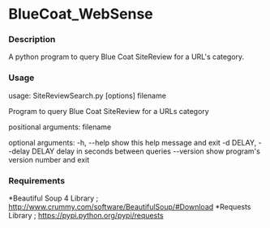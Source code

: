 # BlueCoat_WebSense

### Description
A python program to query Blue Coat SiteReview for a URL's category.


### Usage
usage: SiteReviewSearch.py [options] filename

Program to query Blue Coat SiteReview for a URLs category

positional arguments:
  filename

optional arguments:
  -h, --help            show this help message and exit
  -d DELAY, --delay DELAY
                        delay in seconds between queries
  --version             show program's version number and exit

### Requirements
*Beautiful Soup 4 Library ; http://www.crummy.com/software/BeautifulSoup/#Download
*Requests Library         ; https://pypi.python.org/pypi/requests
